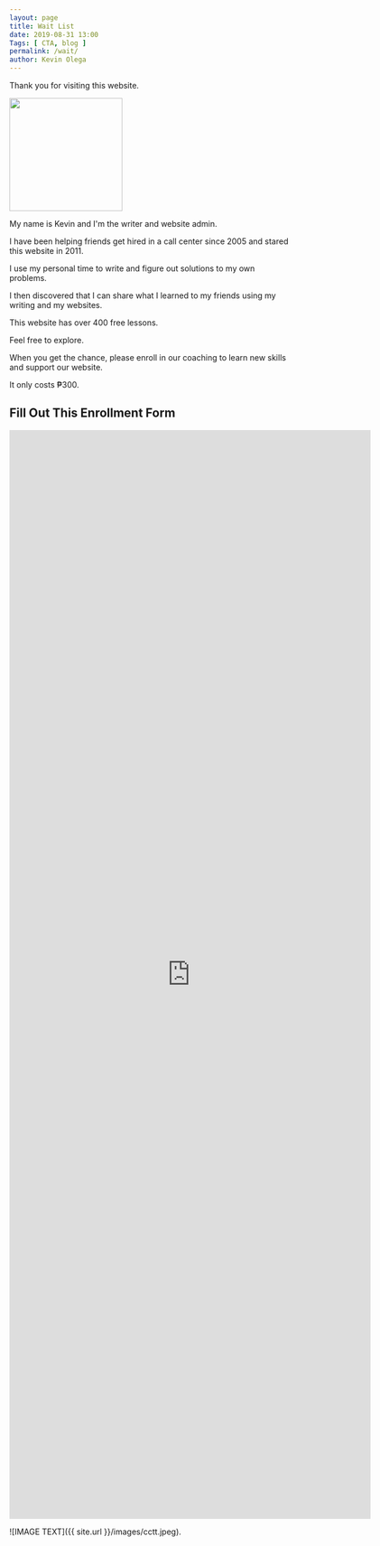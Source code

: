 ```yaml
--- 
layout: page 
title: Wait List
date: 2019-08-31 13:00
Tags: [ CTA, blog ]
permalink: /wait/ 
author: Kevin Olega 
--- 
```

Thank you for visiting this website.

<img src="{{ site.url }}/images/2019-07-Kevin-Gray.jpg" width="200">

My name is Kevin and I'm the writer and website admin.

I have been helping friends get hired in a call center since 2005 and stared this website in 2011.

I use my personal time to write and figure out solutions to my own problems.

I then discovered that I can share what I learned to my friends using my writing and my websites.

This website has over 400 free lessons.

Feel free to explore.

When you get the chance, please enroll in our coaching to learn new skills and support our website.

It only costs ₱300.

## Fill Out This Enrollment Form

<iframe src="https://docs.google.com/forms/d/e/1FAIpQLSdn6vfz102fu-8EWujKovZfjjrefRFa8xfiSQR8iPAwX5LLFg/viewform?embedded=true" width="640" height="1928" frameborder="0" marginheight="0" marginwidth="0">Loading…</iframe>

![IMAGE TEXT]({{ site.url }}/images/cctt.jpeg).